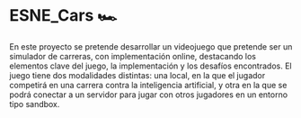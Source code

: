 # ESNE_Cars 🏎️

En este proyecto se pretende desarrollar un videojuego
que pretende ser un simulador de carreras, con implementación online, destacando
los elementos clave del juego, la implementación y los desafíos encontrados.
El juego tiene dos modalidades distintas: una local, en la que el jugador competirá
en una carrera contra la inteligencia artificial, y otra en la que se podrá conectar a un
servidor para jugar con otros jugadores en un entorno tipo sandbox.
